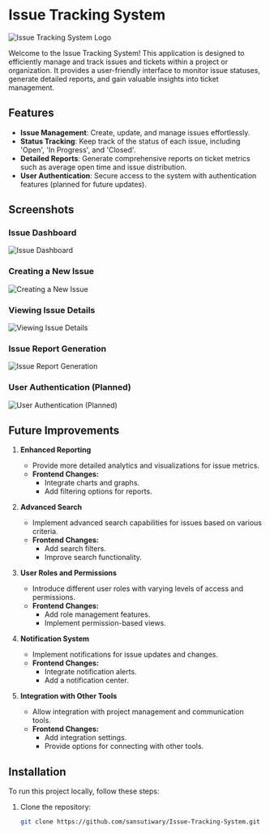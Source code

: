 # Issue Tracking System

![Issue Tracking System Logo](https://example.com/logo.png)

Welcome to the Issue Tracking System! This application is designed to efficiently manage and track issues and tickets within a project or organization. It provides a user-friendly interface to monitor issue statuses, generate detailed reports, and gain valuable insights into ticket management.

## Features

- **Issue Management**: Create, update, and manage issues effortlessly.
- **Status Tracking**: Keep track of the status of each issue, including 'Open', 'In Progress', and 'Closed'.
- **Detailed Reports**: Generate comprehensive reports on ticket metrics such as average open time and issue distribution.
- **User Authentication**: Secure access to the system with authentication features (planned for future updates).

## Screenshots

### Issue Dashboard
![Issue Dashboard](https://drive.google.com/file/d/1tPfteEneW6CY3UWHRiY7ePza7TvfjDGt/view?usp)

### Creating a New Issue
![Creating a New Issue](https://drive.google.com/file/d/1sqVqWCDruDkwD-QSPAZA4fmIwv4JdZHX)

### Viewing Issue Details
![Viewing Issue Details](https://drive.google.com/file/d/1sqVqWCDruDkwD-QSPAZA4fmIwv4JdZHX/view?usp)

### Issue Report Generation
![Issue Report Generation](https://drive.google.com/uc?export=view&id=1pA3Ttk5Cwi7DZ1KaJqzRzZuC9G2nupSa)

### User Authentication (Planned)
![User Authentication (Planned)](https://drive.google.com/uc?export=view&id=1QZKNyVS6LSxKl_I_wlUoJNKTTSG8uRPQ)

## Future Improvements

1. **Enhanced Reporting**
   - Provide more detailed analytics and visualizations for issue metrics.
   - **Frontend Changes:**
     - Integrate charts and graphs.
     - Add filtering options for reports.

2. **Advanced Search**
   - Implement advanced search capabilities for issues based on various criteria.
   - **Frontend Changes:**
     - Add search filters.
     - Improve search functionality.

3. **User Roles and Permissions**
   - Introduce different user roles with varying levels of access and permissions.
   - **Frontend Changes:**
     - Add role management features.
     - Implement permission-based views.

4. **Notification System**
   - Implement notifications for issue updates and changes.
   - **Frontend Changes:**
     - Integrate notification alerts.
     - Add a notification center.

5. **Integration with Other Tools**
   - Allow integration with project management and communication tools.
   - **Frontend Changes:**
     - Add integration settings.
     - Provide options for connecting with other tools.

## Installation

To run this project locally, follow these steps:

1. Clone the repository:
   ```bash
   git clone https://github.com/sansutiwary/Issue-Tracking-System.git
